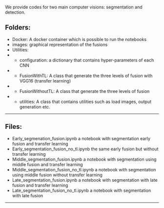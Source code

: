 We provide codes for two main computer visions: segmentation and detection.

Folders:
---
- Docker: A docker container which is possible to run the notebooks
- images: graphical representation of the fusions
- Utilities:
- - configuration: a dictionary that contains hyper-parameters of each CNN
- - FusionWithTL: A class that generate the three levels of fusion with VGG16 (transfer learning)
- - FusionWithoutTL: A class that generate the three levels of fusion
- - utilities: A class that contains utilities such as load images, output generation etc. 
---
Files:
---
- Early_segmenation_fusion.ipynb a notebook with segmentation early fusion and transfer learning
- Early_segmentation_fusion_no_tl.ipynb the same early fusion but without transfer learning
- Middle_segmentation_fusion.ipynb a notebook with segmentation using middle fusion and transfer learning 
- Middle_segmentation_fusion_no_tl.ipynb a notebook with segmentation using middle fusion without transfer learning
- Late_segmentation_fusion.ipynb a notebook with segmentation with late fusion and transfer learning 
- Late_segmentation_fusion_no_tl.ipynb a notebook with segmentation with late fusion
---


